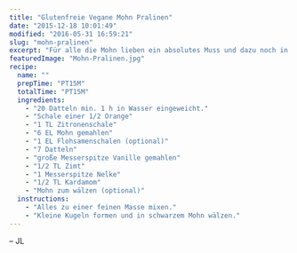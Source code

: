 ```yaml
---
title: "Glutenfreie Vegane Mohn Pralinen"
date: "2015-12-18 10:01:49"
modified: "2016-05-31 16:59:21"
slug: "mohn-pralinen"
excerpt: "Für alle die Mohn lieben ein absolutes Muss und dazu noch in 15 min komplett fertig! So lecker, so einfach!"
featuredImage: "Mohn-Pralinen.jpg"
recipe:
  name: ""
  prepTime: "PT15M"
  totalTime: "PT15M"
  ingredients:
    - "20 Datteln min. 1 h in Wasser eingeweicht."
    - "Schale einer 1/2 Orange"
    - "1 TL Zitronenschale"
    - "6 EL Mohn gemahlen"
    - "1 EL Flohsamenschalen (optional)"
    - "7 Datteln"
    - "große Messerspitze Vanille gemahlen"
    - "1/2 TL Zimt"
    - "1 Messerspitze Nelke"
    - "1/2 TL Kardamom"
    - "Mohn zum wälzen (optional)"
  instructions:
    - "Alles zu einer feinen Masse mixen."
    - "Kleine Kugeln formen und in schwarzem Mohn wälzen."
---
```


– JL